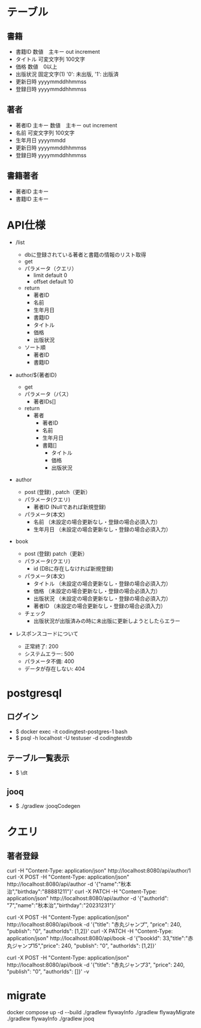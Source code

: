 # テーブル

## 書籍

* 書籍ID 数値　主キー out increment
* タイトル 可変文字列 100文字
* 価格 数値　0以上
* 出版状況 固定文字(1) '0': 未出版, '1': 出版済
* 更新日時 yyyymmddhhmmss
* 登録日時 yyyymmddhhmmss

## 著者

* 著者ID 主キー 数値　主キー out increment
* 名前  可変文字列 100文字
* 生年月日 yyyymmdd
* 更新日時 yyyymmddhhmmss
* 登録日時 yyyymmddhhmmss

## 書籍著者

* 著者ID 主キー
* 書籍ID 主キー
 
# API仕様

* /list
  * dbに登録されている著者と書籍の情報のリスト取得 
  * get
  * パラメータ（クエリ）
    * limit default 0
    * offset  default 10
  * return
    * 著者ID
    * 名前
    * 生年月日
    * 書籍ID
    * タイトル
    * 価格
    * 出版状況
  * ソート順
    * 著者ID
    * 書籍ID
* author/${著者ID}
  * get
  * パラメータ（パス）
    * 著者IDs[]
  * return
    * 著者
      * 著者ID
      * 名前
      * 生年月日
      * 書籍[]
        * タイトル
        * 価格
        * 出版状況
* author
  * post (登録) , patch（更新）
  * パラメータ(クエリ)
    * 著者ID (Nullであれば新規登録)
  * パラメータ(本文)
    * 名前 （未設定の場合更新なし・登録の場合必須入力）
    * 生年月日 （未設定の場合更新なし・登録の場合必須入力）

  
* book
  * post (登録) patch（更新）
  * パラメータ(クエリ)
    * id (DBに存在しなければ新規登録)
  * パラメータ(本文)
    * タイトル （未設定の場合更新なし・登録の場合必須入力）
    * 価格 （未設定の場合更新なし・登録の場合必須入力）
    * 出版状況 （未設定の場合更新なし・登録の場合必須入力）
    * 著者ID （未設定の場合更新なし・登録の場合必須入力）
  * チェック
    * 出版状況が出版済みの時に未出版に更新しようとしたらエラー
* レスポンスコードについて
  * 正常終了: 200 
  * システムエラー: 500
  * パラメータ不備: 400
  * データが存在しない: 404

# postgresql

##  ログイン

* $ docker exec -it codingtest-postgres-1 bash
* $ psql -h localhost -U testuser -d codingtestdb

## テーブル一覧表示

* $ \dt


## jooq

* $ ./gradlew :jooqCodegen


# クエリ

## 著者登録

curl -H "Content-Type: application/json" http://localhost:8080/api/author/1
curl -X POST -H "Content-Type: application/json" http://localhost:8080/api/author -d '{"name":"秋本治","birthday":"88881211"}'
curl -X PATCH -H "Content-Type: application/json" http://localhost:8080/api/author -d '{"authorId": "7","name":"秋本治","birthday":"20231231"}'

curl -X POST -H "Content-Type: application/json" http://localhost:8080/api/book  -d '{"title": "赤丸ジャンプ", "price": 240, "publish": "0", "authorIds": [1,2]}'
curl -X PATCH -H "Content-Type: application/json" http://localhost:8080/api/book -d '{"bookId": 33,"title":"赤丸ジャンプ15","price": 240, "publish": "0", "authorIds": [1,2]}'


curl -X POST -H "Content-Type: application/json" http://localhost:8080/api/book  -d '{"title": "赤丸ジャンプ3", "price": 240, "publish": "0", "authorIds": []}' -v



# migrate 

docker compose up -d --build
./gradlew flywayInfo
./gradlew flywayMigrate
./gradlew flywayInfo
./gradlew jooq

